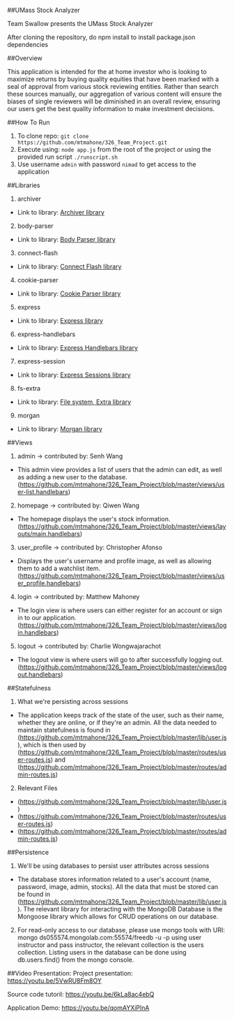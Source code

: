 ##UMass Stock Analyzer

Team Swallow presents the UMass Stock Analyzer

After cloning the repository, do npm install to install package.json dependencies

##Overview

This application is intended for the at home investor who is looking to maximize returns by buying quality equities that
 have been marked with a seal of approval from various stock reviewing entities. Rather than search these sources
 manually, our aggregation of various content will ensure the biases of single reviewers will be diminished in an
 overall review, ensuring our users get the best quality information to make investment decisions.

##How To Run

 1. To clone repo: `git clone https://github.com/mtmahone/326_Team_Project.git`
 2. Execute using: `node app.js` from the root of the project or using the provided run script `./runscript.sh`
 3. Use username `admin` with password `nimad` to get access to the application

##Libraries

 1. archiver
  * Link to library: [Archiver library](https://github.com/archiverjs/node-archiver)
 2. body-parser
  * Link to library: [Body Parser library](https://github.com/expressjs/body-parser)
 3. connect-flash
  * Link to library: [Connect Flash library](https://github.com/jaredhanson/connect-flash)
 4. cookie-parser
  * Link to library: [Cookie Parser library](https://github.com/expressjs/cookie-parser)
 5. express
  * Link to library: [Express library](https://github.com/strongloop/express)
 6. express-handlebars
  * Link to library: [Express Handlebars library](https://github.com/ericf/express-handlebars)
 7. express-session
  * Link to library: [Express Sessions library](https://github.com/expressjs/session)
 8. fs-extra
  * Link to library: [File system, Extra library](https://github.com/jprichardson/node-fs-extra)
 9. morgan
  * Link to library: [Morgan library](https://github.com/expressjs/morgan)


##Views

 1. admin -> contributed by: Senh Wang
  * This admin view provides a list of users that the admin can edit, as well as adding a new user to the database.
   (https://github.com/mtmahone/326_Team_Project/blob/master/views/user-list.handlebars)
 2. homepage -> contributed by: Qiwen Wang
  * The homepage displays the user's stock information.
   (https://github.com/mtmahone/326_Team_Project/blob/master/views/layouts/main.handlebars)
 3. user_profile -> contributed by: Christopher Afonso
  * Displays the user's username and profile image, as well as allowing them to add a watchlist item.
   (https://github.com/mtmahone/326_Team_Project/blob/master/views/user_profile.handlebars)
 4. login -> contributed by: Matthew Mahoney
   * The login view is where users can either register for an account or sign in to our application.
    (https://github.com/mtmahone/326_Team_Project/blob/master/views/login.handlebars)
 5. logout -> contributed by: Charlie Wongwajarachot
   * The logout view is where users will go to after successfully logging out.
    (https://github.com/mtmahone/326_Team_Project/blob/master/views/logout.handlebars)

##Statefulness

 1. What we're persisting across sessions
  * The application keeps track of the state of the user, such as their name, whether they are online, or if they're an
  admin. All the data needed to maintain statefulness is found in
  (https://github.com/mtmahone/326_Team_Project/blob/master/lib/user.js), which is then used by
  (https://github.com/mtmahone/326_Team_Project/blob/master/routes/user-routes.js) and
  (https://github.com/mtmahone/326_Team_Project/blob/master/routes/admin-routes.js)

 2. Relevant Files
  * (https://github.com/mtmahone/326_Team_Project/blob/master/lib/user.js)
  * (https://github.com/mtmahone/326_Team_Project/blob/master/routes/user-routes.js)
  * (https://github.com/mtmahone/326_Team_Project/blob/master/routes/admin-routes.js)

##Persistence

 1. We'll be using databases to persist user attributes across sessions
  * The database stores information related to a user's account (name, password, image, admin, stocks). All the data
  that must be stored can be found in (https://github.com/mtmahone/326_Team_Project/blob/master/lib/user.js). The relevant library
  for interacting with the MongoDB Database is the Mongoose library which allows for CRUD operations on our database.
2. For read-only access to our database, please use mongo tools with URI: mongo ds055574.mongolab.com:55574/freedb -u <dbuser> -p <dbpassword>
using user instructor and pass instructor, the relevant collection is the users collection. Listing users in the database can be done using
db.users.find() from the mongo console.

##Video Presentation:
Project presentation:  https://youtu.be/5VwRU8Fm8OY

Source code tutoril:   https://youtu.be/6kLa8ac4ebQ

Application Demo:      https://youtu.be/qomAYXiPlnA
